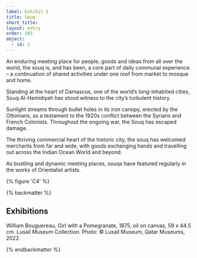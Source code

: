 ```yaml
---
label: Exhibit 2
title: Souq
short_title: 
layout: entry
order: 103
object:
  - id: 2
---
```


An enduring meeting place for people, goods and ideas from all over the world, the souq is, and has been, a core part of daily communal experience – a continuation of shared activities under one roof from market to mosque and home.

Standing at the heart of Damascus, one of the world’s long-inhabited cities, Souq Al-Hamidiyah has stood witness to the city’s turbulent history.

Sunlight streams through bullet holes in its iron canopy, erected by the Ottomans, as a testament to the 1920s conflict between the Syrians and French Colonists. Throughout the ongoing war, the Souq has escaped damage.

The thriving commercial heart of the historic city, the souq has welcomed merchants from far and wide, with goods exchanging hands and travelling out across the Indian Ocean World and beyond.

As bustling and dynamic meeting places, souqs have featured regularly in the works of Orientalist artists.

{% figure 'C4' %}

{% backmatter %}

## Exhibitions

William Bouguereau, Girl with a Pomegranate, 1875, oil on canvas, 59 x 44.5 cm. Lusail Museum Collection. Photo: © Lusail Museum, Qatar Museums, 2022.

{% endbackmatter %}
